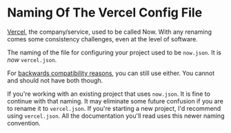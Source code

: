 # Naming Of The Vercel Config File

[Vercel](https://vercel.com/), the company/service, used to be called Now. With
any renaming comes some consistency challenges, even at the level of software.

The naming of the file for configuring your project used to be `now.json`. It
is _now_ `vercel.json`.

For [backwards compatibility
reasons](https://vercel.com/docs/platform/frequently-asked-questions#conflicting-configuration-files),
you can still use either. You cannot and should not have both though.

If you're working with an existing project that uses `now.json`. It is fine to
continue with that naming. It may eliminate some future confusion if you are to
rename it to `vercel.json`. If you're starting a new project, I'd recommend
using `vercel.json`. All the documentation you'll read uses this newer naming
convention.
